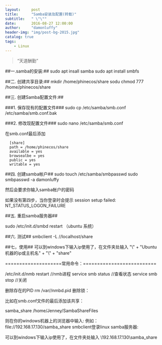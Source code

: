 ```yaml
---
layout:     post
title:      "Samba安装及配置(转载)"
subtitle:   " \"\""
date:       2016-08-27 12:00:00
author:     "damonluffy"
header-img: "img/post-bg-2015.jpg"
catalog: true
tags:
    - Linux
---
```


> “天道酬勤”

##一.samba的安装:##
sudo apt insall samba
sudo apt install smbfs

##二. 创建共享目录:##
mkdir /home/phinecos/share
sodu chmod 777 /home/phinecos/share

##三. 创建Samba配置文件:##

###1. 保存现有的配置文件###
sudo cp /etc/samba/smb.conf /etc/samba/smb.conf.bak

###2. 修改现配置文件###
sudo nano /etc/samba/smb.conf

在smb.conf最后添加

	  [share]
      path = /home/phinecos/share
      available = yes
      browsealbe = yes
      public = yes
      writable = yes

##四. 创建samba帐户##
  sudo touch /etc/samba/smbpasswd
  sudo smbpasswd -a damonluffy

然后会要求你输入samba帐户的密码

如果没有第四步，当你登录时会提示 session setup failed: NT_STATUS_LOGON_FAILURE

##五. 重启samba服务器##

sudo /etc/init.d/smbd restart （ubuntu 系统）

##六. 测试##
smbclient -L //localhost/share

##七，使用##
可以到windows下输入ip使用了，在文件夹处输入 "\\" + "Ubuntu机器的ip或主机名" + "\\" + "share"

 
====================常用命令：==========================

/etc/init.d/nmb restart //nmb进程
service smb status //查看状态
service smb stop //关闭
 
 
删除存在的PID
rm /var//nmbd.pid
删除锁：
 
比如在smb.conf文件的最后添加该共享：

samba_share		/home/Jenney/SambaShareFiles				

则在你的windows机器上的浏览器中输入:
例如：file://192.168.17.130/samba_share
smbclient登录linux samba服务器:
 
可以到windows下输入ip使用了，在文件夹处输入 \\192.168.17.130\samba_share
